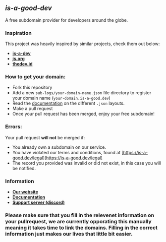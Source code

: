 ## ***is-a-good-dev***

A free subdomain provider for developers around the globe.

### **Inspiration**

This project was heavily inspired by similar projects, check them out below:
- **[is-a-dev](https://github.com/is-a-dev/register)**
- **[js.org](https://github.com/js-org/js.org/tree/master)**
- **[thedev.id](https://github.com/fransallen/thedev.id)**

### How to get your domain:
- Fork this repository
- Add a new `sub-logs/your-domain-name.json` file directory to register your domain name (`your-domain.is-a-good.dev`)
- Read the [documentation](https://docs.is-a-good.dev) on the different `.json` layouts.
- Make a pull request
- Once your pull request has been merged, enjoy your free subdomain!

### Errors:

Your pull request **will not** be merged if:
- You already own a subdomain on our service.
- You have violated our terms and conditions, found at [https://is-a-good.dev/legal](https://is-a-good.dev/legal)
- The record you provided was invalid or did not exist, in this case you will be notified. 

### Information

- **[Our website](https://is-a-good.dev)**
- **[Documentation](https://docs.is-a-good.dev)**
- **[Support server (discord)](https://discord.is-a-good.dev)**


### **Please make sure that you fill in the relevenet information on your pullrequest, we are currently opporating this manually meaning it takes time to link the domains. Filling in the correct information just makes our lives that little bit easier.**
